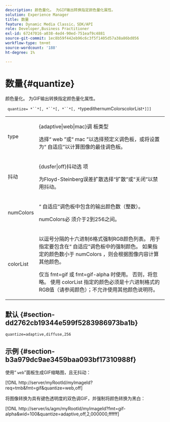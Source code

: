 ```yaml
---
description: 颜色量化。 为GIF输出转换指定颜色量化属性。
solution: Experience Manager
title: 数量
feature: Dynamic Media Classic，SDK/API
role: Developer,Business Practitioner
exl-id: 67247016-a038-4ed4-90ed-751eaf9c4881
source-git-commit: 1ec8b59f442eb96c6c3f5f1405d57a38a86bd056
workflow-type: tm+mt
source-wordcount: '188'
ht-degree: 1%

---
```


# 数量{#quantize}

颜色量化。 为GIF输出转换指定颜色量化属性。

` quantize= *``*[, *``*[, *``*[, *`typedithernumColorscolorList`*]]]`

<table id="simpletable_6BF155FCB8224E7EBFC8D8375AD26A71"> 
 <tr class="strow"> 
  <td class="stentry"> <p> <span class="codeph"> <span class="varname"> type  </span> </span> </p> </td> 
  <td class="stentry"> <p> <span class="codeph"> {adaptive|web|mac}调 </span> 板类型 </p> <p>选择“ <span class="codeph"> web </span>”或“ <span class="codeph"> mac </span>”以选择预定义调色板，或将设置为“ <span class="codeph">自适应</span>”以计算图像的最佳调色板。 </p> </td> 
 </tr> 
 <tr class="strow"> 
  <td class="stentry"> <p> <span class="codeph"> <span class="varname"> 抖动  </span> </span> </p> </td> 
  <td class="stentry"> <p> <span class="codeph"> {dusfer|off}抖动选 </span> 项 </p> <p>为Floyd-Steinberg误差扩散选择“扩散”或“关闭”以禁用抖动。 </p> </td> 
 </tr> 
 <tr class="strow"> 
  <td class="stentry"> <p> <span class="codeph"> <span class="varname"> numColors  </span> </span> </p> </td> 
  <td class="stentry"> <p>“ <span class="codeph">自适应</span>”调色板中包含的输出颜色数（整数）。 </p> <p> <span class="codeph"> <span class="varname"> numColors必 </span> </span> 须介于2到256之间。 </p> </td> 
 </tr> 
 <tr class="strow"> 
  <td class="stentry"> <p> <span class="codeph"> <span class="varname"> colorList  </span> </span> </p> </td> 
  <td class="stentry"> <p>以逗号分隔的十六进制6格式强制RGB颜色列表。 用于指定要包含在“ <span class="codeph">自适应</span>”调色板中的强制颜色。 如果指定的颜色数小于<span class="codeph"> numColors </span>，则会根据图像内容计算其他颜色。 </p> <p>仅当<span class="codeph"> fmt=gif </span>或<span class="codeph"> fmt=gif-alpha </span>时使用。 否则，将忽略。 使用<span class="codeph"> <span class="varname"> colorList </span> </span>指定的颜色必须是十六进制格式的RGB值（请参阅<span class="codeph">颜色</span>）；不允许使用其他颜色说明符。 </p> </td> 
 </tr> 
</table>

## 默认 {#section-dd2762cb19344e599f5283986973ba1b}

`quantize=adaptive,diffuse,256`

## 示例 {#section-b3a979dc9ae3459baa093bf17310988f}

使用“ `web`”面板生成GIF缩略图，且无抖动：

[!DNL http://server/myRootId/myImageId?req=tmb&fmt=gif&quantize=web,off]

将图像转换为具有键色透明度的双色调GIF，并强制将颜色转换为黑白：

[!DNL http://server/is/agm/myRootId/myImageId?fmt=gif-alpha&wid=100&quantize=adaptive,off,2,000000,ffffff]
